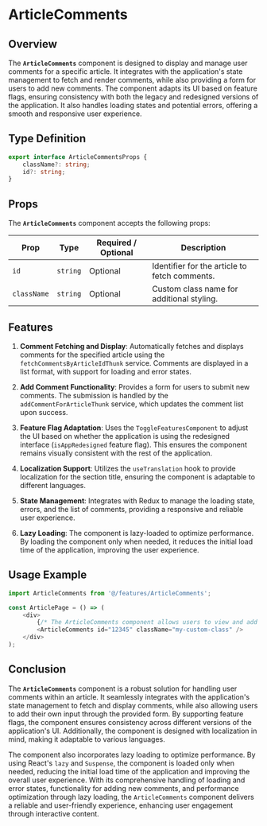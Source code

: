 # ArticleComments 

## Overview
The **`ArticleComments`** component is designed to display and manage user comments for a specific article. It integrates with the application's state management to fetch and render comments, while also providing a form for users to add new comments. The component adapts its UI based on feature flags, ensuring consistency with both the legacy and redesigned versions of the application. It also handles loading states and potential errors, offering a smooth and responsive user experience.

## Type Definition
```typescript
export interface ArticleCommentsProps {
    className?: string;
    id?: string;
}
```
## Props
The **`ArticleComments`** component accepts the following props:

| Prop        | Type       | Required / Optional | Description                                          |
|-------------|------------|---------------------|------------------------------------------------------|
| `id`        | `string`   | Optional            | Identifier for the article to fetch comments.        |
| `className` | `string`   | Optional            | Custom class name for additional styling.            |


## Features
1. **Comment Fetching and Display**: Automatically fetches and displays comments for the specified article using the `fetchCommentsByArticleIdThunk` service. Comments are displayed in a list format, with support for loading and error states.

2. **Add Comment Functionality**: Provides a form for users to submit new comments. The submission is handled by the `addCommentForArticleThunk` service, which updates the comment list upon success.

3. **Feature Flag Adaptation**: Uses the `ToggleFeaturesComponent` to adjust the UI based on whether the application is using the redesigned interface (`isAppRedesigned` feature flag). This ensures the component remains visually consistent with the rest of the application.

4. **Localization Support**: Utilizes the `useTranslation` hook to provide localization for the section title, ensuring the component is adaptable to different languages.

5. **State Management**: Integrates with Redux to manage the loading state, errors, and the list of comments, providing a responsive and reliable user experience.

6. **Lazy Loading**: The component is lazy-loaded to optimize performance. By loading the component only when needed, it reduces the initial load time of the application, improving the user experience.


## Usage Example
```typescript jsx
import ArticleComments from '@/features/ArticleComments';

const ArticlePage = () => (
    <div>
        {/* The ArticleComments component allows users to view and add comments on the article */}
        <ArticleComments id="12345" className="my-custom-class" />
    </div>
);
```

## Conclusion
The **`ArticleComments`** component is a robust solution for handling user comments within an article. It seamlessly integrates with the application's state management to fetch and display comments, while also allowing users to add their own input through the provided form. By supporting feature flags, the component ensures consistency across different versions of the application's UI. Additionally, the component is designed with localization in mind, making it adaptable to various languages.

The component also incorporates lazy loading to optimize performance. By using React's `lazy` and `Suspense`, the component is loaded only when needed, reducing the initial load time of the application and improving the overall user experience. With its comprehensive handling of loading and error states, functionality for adding new comments, and performance optimization through lazy loading, the `ArticleComments` component delivers a reliable and user-friendly experience, enhancing user engagement through interactive content.
